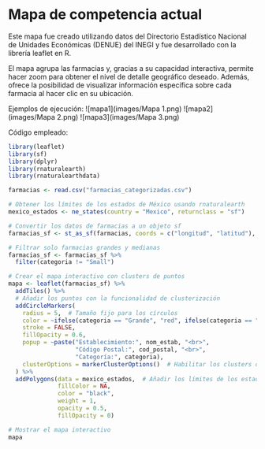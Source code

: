 # Mapa de competencia actual

Este mapa fue creado utilizando datos del Directorio Estadístico Nacional de Unidades Económicas (DENUE) del INEGI 
y fue desarrollado con la librería leaflet en R.

El mapa agrupa las farmacias y, gracias a su capacidad interactiva, permite hacer zoom para obtener el nivel 
de detalle geográfico deseado. Además, ofrece la posibilidad de visualizar información específica sobre cada 
farmacia al hacer clic en su ubicación.

Ejemplos de ejecución:
![mapa1](images/Mapa 1.png)
![mapa2](images/Mapa 2.png)
![mapa3](images/Mapa 3.png)



Código empleado:
```r
library(leaflet)
library(sf)
library(dplyr)
library(rnaturalearth)
library(rnaturalearthdata)

farmacias <- read.csv("farmacias_categorizadas.csv")

# Obtener los límites de los estados de México usando rnaturalearth
mexico_estados <- ne_states(country = "Mexico", returnclass = "sf")

# Convertir los datos de farmacias a un objeto sf
farmacias_sf <- st_as_sf(farmacias, coords = c("longitud", "latitud"), crs = 4326, agr = "constant")

# Filtrar solo farmacias grandes y medianas
farmacias_sf <- farmacias_sf %>%
  filter(categoria != "Small")

# Crear el mapa interactivo con clusters de puntos
mapa <- leaflet(farmacias_sf) %>%
  addTiles() %>%
  # Añadir los puntos con la funcionalidad de clusterización
  addCircleMarkers(
    radius = 5,  # Tamaño fijo para los círculos
    color = ~ifelse(categoria == "Grande", "red", ifelse(categoria == "Mediana", "orange", "blue")),
    stroke = FALSE, 
    fillOpacity = 0.6,
    popup = ~paste("Establecimiento:", nom_estab, "<br>",
                   "Código Postal:", cod_postal, "<br>",
                   "Categoría:", categoria),
    clusterOptions = markerClusterOptions()  # Habilitar los clusters de puntos
  ) %>%
  addPolygons(data = mexico_estados,  # Añadir los límites de los estados
              fillColor = NA,
              color = "black",
              weight = 1,
              opacity = 0.5,
              fillOpacity = 0)

# Mostrar el mapa interactivo
mapa

```
